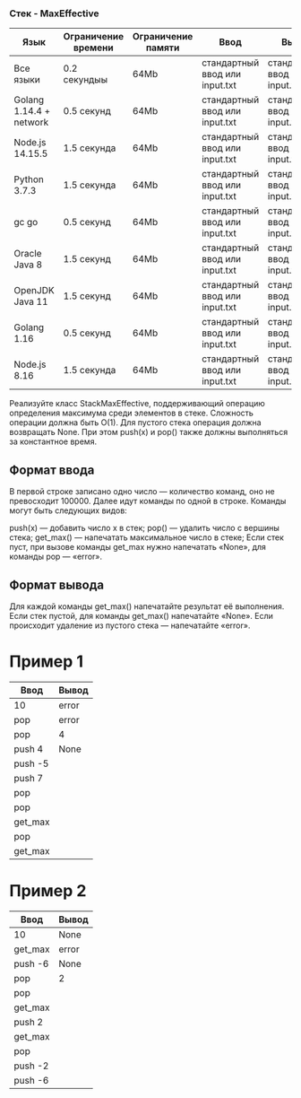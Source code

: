 ### Стек - MaxEffective

| Язык                    | Ограничение времени | Ограничение памяти | Ввод                           | Вывод                          |
| ----------------------- | ------------------- | ------------------ | ------------------------------ | ------------------------------ |
| Все языки               | 0.2 секундыы        | 64Mb               | стандартный ввод или input.txt | стандартный ввод или input.txt |
| Golang 1.14.4 + network | 0.5 секунд          | 64Mb               | стандартный ввод или input.txt | стандартный ввод или input.txt |
| Node.js 14.15.5         | 1.5 секунда         | 64Mb               | стандартный ввод или input.txt | стандартный ввод или input.txt |
| Python 3.7.3            | 1.5 секунда         | 64Mb               | стандартный ввод или input.txt | стандартный ввод или input.txt |
| gc go                   | 0.5 секунд          | 64Mb               | стандартный ввод или input.txt | стандартный ввод или input.txt |
| Oracle Java 8           | 1.5 секунд          | 64Mb               | стандартный ввод или input.txt | стандартный ввод или input.txt |
| OpenJDK Java 11         | 1.5 секунд          | 64Mb               | стандартный ввод или input.txt | стандартный ввод или input.txt |
| Golang 1.16             | 0.5 секунд          | 64Mb               | стандартный ввод или input.txt | стандартный ввод или input.txt |
| Node.js 8.16            | 1.5 секунда         | 64Mb               | стандартный ввод или input.txt | стандартный ввод или input.txt |

Реализуйте класс StackMaxEffective, поддерживающий операцию определения максимума среди элементов в стеке. Сложность операции должна быть O(1). Для пустого стека операция должна возвращать None. При этом push(x) и pop() также должны выполняться за константное время.

## Формат ввода

В первой строке записано одно число — количество команд, оно не превосходит 100000. Далее идут команды по одной в строке. Команды могут быть следующих видов:

push(x) — добавить число x в стек;
pop() — удалить число с вершины стека;
get_max() — напечатать максимальное число в стеке;
Если стек пуст, при вызове команды get_max нужно напечатать «None», для команды pop — «error».

## Формат вывода

Для каждой команды get_max() напечатайте результат её выполнения. Если стек пустой, для команды get_max() напечатайте «None». Если происходит удаление из пустого стека — напечатайте «error».

# Пример 1

| Ввод    | Вывод |
| ------- | ----- |
| 10      | error |
| pop     | error |
| pop     | 4     |
| push 4  | None  |
| push -5 |
| push 7  |
| pop     |
| pop     |
| get_max |
| pop     |
| get_max |

# Пример 2

| Ввод    | Вывод |
| ------- | ----- |
| 10      | None  |
| get_max | error |
| push -6 | None  |
| pop     | 2     |
| pop     |
| get_max |
| push 2  |
| get_max |
| pop     |
| push -2 |
| push -6 |

